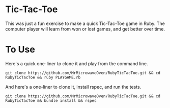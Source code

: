 # Tic-Tac-Toe

This was just a fun exercise to make a quick Tic-Tac-Toe game in Ruby.  The computer player will learn from won or lost games, and get better over time.

# To Use

Here's a quick one-liner to clone it and play from the command line.

`git clone https://github.com/MrMicrowaveOven/RubyTicTacToe.git && cd RubyTicTacToe && ruby PLAYGAME.rb`

And here's a one-liner to clone it, install rspec, and run the tests.

`git clone https://github.com/MrMicrowaveOven/RubyTicTacToe.git && cd RubyTicTacToe && bundle install && rspec`
